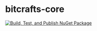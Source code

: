 # bitcrafts-core

[![Build, Test, and Publish NuGet Package](https://github.com/BitCrafts/bitcrafts-core/actions/workflows/publish-nuget.yml/badge.svg)](https://github.com/BitCrafts/bitcrafts-core/actions/workflows/publish-nuget.yml)
